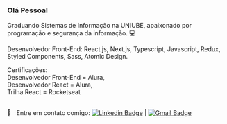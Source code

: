 ### Olá Pessoal 
Graduando Sistemas de Informação na UNIUBE, apaixonado por programação e segurança da informação. :computer:

Desenvolvedor Front-End: React.js, Next.js, Typescript, Javascript, Redux, Styled Components, Sass, Atomic Design.

Certificações: 
  <br/>Desenvolvedor Front-End = Alura, 
 <br/> Desenvolvedor React = Alura,
  <br/>Trilha React = Rocketseat

 <br/>:email: &nbsp; Entre em contato comigo: [![Linkedin Badge](https://img.shields.io/twitter/url?label=CarlosCesar&logo=linkedin&style=social&url=https%3A%2F%2Fwww.linkedin.com%2Fin%2Fcarlos-cesar-pereira-01a819157%2F)](https://www.linkedin.com/in/carlos-cesar-pereira-01a819157/) | [![Gmail Badge](https://img.shields.io/twitter/url?label=carloscesar.dev%40gmail.com&logo=gmail&logoColor=carloscesar.dev%40gmail.com&style=social&url=https%3A%2F%2Fmail.google.com%2Fmail%2Fu%2F0%2F%23inbox%2FFMfcgxwJXLcWhfvDJjbsJGvvBmPZgDfj)](mailto:carloscesar.dev@gmail.com)
<!--
**CarlosCesar12/CarlosCesar12** is a ✨ _special_ ✨ repository because its `README.md` (this file) appears 
 
